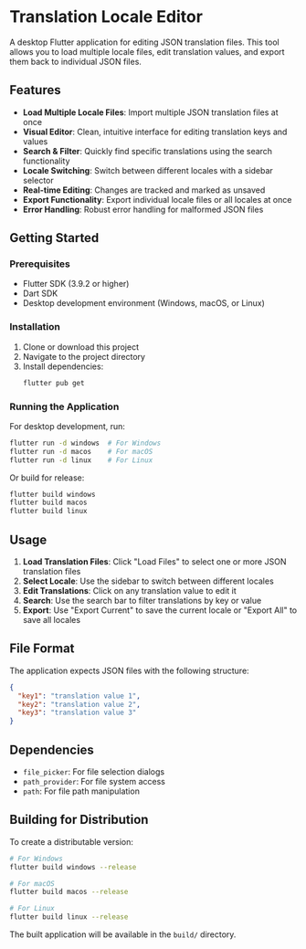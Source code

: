 # Translation Locale Editor

A desktop Flutter application for editing JSON translation files. This tool allows you to load multiple locale files, edit translation values, and export them back to individual JSON files.

## Features

- **Load Multiple Locale Files**: Import multiple JSON translation files at once
- **Visual Editor**: Clean, intuitive interface for editing translation keys and values
- **Search & Filter**: Quickly find specific translations using the search functionality
- **Locale Switching**: Switch between different locales with a sidebar selector
- **Real-time Editing**: Changes are tracked and marked as unsaved
- **Export Functionality**: Export individual locale files or all locales at once
- **Error Handling**: Robust error handling for malformed JSON files

## Getting Started

### Prerequisites

- Flutter SDK (3.9.2 or higher)
- Dart SDK
- Desktop development environment (Windows, macOS, or Linux)

### Installation

1. Clone or download this project
2. Navigate to the project directory
3. Install dependencies:
   ```bash
   flutter pub get
   ```

### Running the Application

For desktop development, run:
```bash
flutter run -d windows  # For Windows
flutter run -d macos    # For macOS
flutter run -d linux    # For Linux
```

Or build for release:
```bash
flutter build windows
flutter build macos
flutter build linux
```

## Usage

1. **Load Translation Files**: Click "Load Files" to select one or more JSON translation files
2. **Select Locale**: Use the sidebar to switch between different locales
3. **Edit Translations**: Click on any translation value to edit it
4. **Search**: Use the search bar to filter translations by key or value
5. **Export**: Use "Export Current" to save the current locale or "Export All" to save all locales

## File Format

The application expects JSON files with the following structure:
```json
{
  "key1": "translation value 1",
  "key2": "translation value 2",
  "key3": "translation value 3"
}
```

## Dependencies

- `file_picker`: For file selection dialogs
- `path_provider`: For file system access
- `path`: For file path manipulation

## Building for Distribution

To create a distributable version:

```bash
# For Windows
flutter build windows --release

# For macOS
flutter build macos --release

# For Linux
flutter build linux --release
```

The built application will be available in the `build/` directory.

